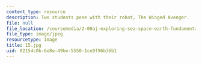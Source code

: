 ```yaml
---
content_type: resource
description: Two students pose with their robot, The Winged Avenger.
file: null
file_location: /coursemedia/2-00aj-exploring-sea-space-earth-fundamentals-of-engineering-design-spring-2009/02154c0b6e8e49be55501ce9f96b36b1_15.jpg
file_type: image/jpeg
resourcetype: Image
title: 15.jpg
uid: 02154c0b-6e8e-49be-5550-1ce9f96b36b1
---
```

